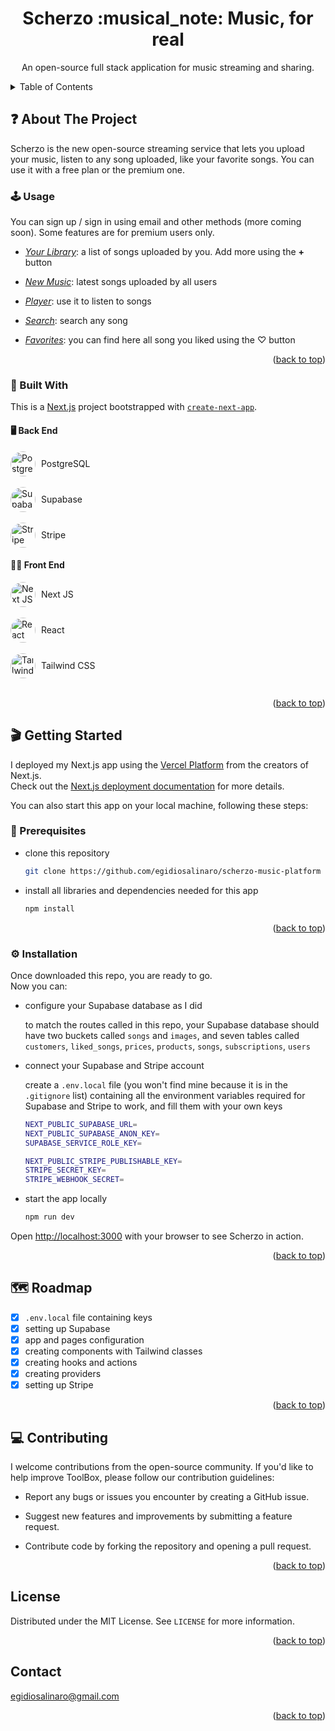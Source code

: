 <a name="readme-top"></a>

  <h1 align="center">Scherzo :musical_note: Music, for real</h1>

  <p align="center">
  An open-source full stack application for music streaming and sharing.
  </p>

<!-- TABLE OF CONTENTS -->

<details>
  <summary>Table of Contents</summary>
  <ol>
    <li>
      <a href="#question-about-the-project">About The Project</a>
      <ul>
        <li><a href="#joystick-usage">Usage</a></li>
        <li>
          <a href="#bricks-built-with">Built With</a>
          <ul>
          <li><a href="#-back-end">Back End</a></li>
          <li><a href="#-front-end">Front End</a></li>
          </ul>
        </li>
      </ul>
    </li>
    <li>
      <a href="#clapper-getting-started">Getting Started</a>
      <ul>
        <li><a href="#pencil-prerequisites">Prerequisites</a></li>
        <li><a href="#gear-installation">Installation</a></li>
      </ul>
    </li>
    <li><a href="#world_map-roadmap">Roadmap</a></li>
    <li><a href="#computer-contributing">Contributing</a></li>
    <li><a href="#license">License</a></li>
    <li><a href="#contact">Contact</a></li>
  </ol>
</details>

<!-- ABOUT THE PROJECT -->

## :question: About The Project

Scherzo is the new open-source streaming service that lets you upload your music, listen to any song uploaded, like your favorite songs. You can use it with a free plan or the premium one.

### :joystick: Usage

You can sign up / sign in using email and other methods (more coming soon). Some features are for premium users only.

- _<ins>Your Library</ins>_: a list of songs uploaded by you. Add more using the **+** button

- _<ins>New Music</ins>_: latest songs uploaded by all users

- _<ins>Player</ins>_: use it to listen to songs

- _<ins>Search</ins>_: search any song

- _<ins>Favorites</ins>_: you can find here all song you liked using the ♡ button

<p align="right">(<a href="#readme-top">back to top</a>)</p>

### :bricks: Built With

This is a [Next.js](https://nextjs.org/) project bootstrapped with [`create-next-app`](https://github.com/vercel/next.js/tree/canary/packages/create-next-app).

#### 🖥 Back End

<div style="display:flex;  align-items:center;"><a href="https://developer.mozilla.org/en-US/docs/Web/JavaScript" target="_blank" rel="noreferrer"> <img src="https://cdn.jsdelivr.net/gh/devicons/devicon/icons/postgresql/postgresql-original.svg" alt="PostgreSQL" width="40" height="40" style="border-radius:100%; margin-right:9px;"/> </a>PostgreSQL</div> <br>
<div style="display:flex;  align-items:center;"><a href="https://developer.mozilla.org/en-US/docs/Web/JavaScript" target="_blank" rel="noreferrer"> <img src="https://github.com/egidiosalinaro/spotify-clone/assets/129901135/5cf0ceb6-b549-4963-a705-f6e4fa3b536a" alt="Supabase" width="40" height="40" style="border-radius:100%; margin-right:9px;"/> </a>Supabase</div> <br>
<div style="display:flex;  align-items:center;"><a href="https://developer.mozilla.org/en-US/docs/Web/JavaScript" target="_blank" rel="noreferrer"> <img src="https://github.com/egidiosalinaro/spotify-clone/assets/129901135/8cd837f0-497f-4896-b2fb-81ad08821a93" alt="Stripe" width="40" height="40" style="border-radius:100%; margin-right:9px;"/> </a>Stripe</div>

#### 👩‍💻 Front End

<div style="display:flex;  align-items:center;"><a href="https://developer.mozilla.org/en-US/docs/Web/JavaScript" target="_blank" rel="noreferrer"> <img src="https://cdn.jsdelivr.net/gh/devicons/devicon/icons/nextjs/nextjs-original.svg" alt="Next JS" width="40" height="40" style="border-radius:100%; margin-right:9px;"/> </a>Next JS</div> <br>
<div style="display:flex;  align-items:center;"><a href="https://developer.mozilla.org/en-US/docs/Web/JavaScript" target="_blank" rel="noreferrer"> <img src="https://cdn.jsdelivr.net/gh/devicons/devicon/icons/react/react-original.svg" alt="React" width="40" height="40" style="border-radius:100%; margin-right:9px;"/> </a>React</div> <br>
<div style="display:flex;  align-items:center;"><a href="https://developer.mozilla.org/en-US/docs/Web/JavaScript" target="_blank" rel="noreferrer"> <img src="https://cdn.jsdelivr.net/gh/devicons/devicon/icons/tailwindcss/tailwindcss-plain.svg" alt="Tailwind CSS" width="40" height="40" style="border-radius:100%; margin-right:9px;"/> </a>Tailwind CSS</div> <br>

<p align="right">(<a href="#readme-top">back to top</a>)</p>

<!-- GETTING STARTED -->

## :clapper: Getting Started

I deployed my Next.js app using the [Vercel Platform](https://vercel.com/new?utm_medium=default-template&filter=next.js&utm_source=create-next-app&utm_campaign=create-next-app-readme) from the creators of Next.js. <br>
Check out the [Next.js deployment documentation](https://nextjs.org/docs/deployment) for more details.

You can also start this app on your local machine, following these steps:

### :pencil: Prerequisites

- clone this repository

  ```sh
  git clone https://github.com/egidiosalinaro/scherzo-music-platform
  ```

- install all libraries and dependencies needed for this app

  ```sh
  npm install
  ```

<p align="right">(<a href="#readme-top">back to top</a>)</p>

### :gear: Installation

Once downloaded this repo, you are ready to go. <br> Now you can:

- configure your Supabase database as I did

  to match the routes called in this repo, your Supabase database should have two buckets called `songs` and `images`, and seven tables called `customers`, `liked_songs`, `prices`, `products`, `songs`, `subscriptions`, `users`

- connect your Supabase and Stripe account

  create a `.env.local` file (you won't find mine because it is in the `.gitignore` list) containing all the environment variables required for Supabase and Stripe to work, and fill them with your own keys

  ```sh
  NEXT_PUBLIC_SUPABASE_URL=
  NEXT_PUBLIC_SUPABASE_ANON_KEY=
  SUPABASE_SERVICE_ROLE_KEY=

  NEXT_PUBLIC_STRIPE_PUBLISHABLE_KEY=
  STRIPE_SECRET_KEY=
  STRIPE_WEBHOOK_SECRET=
  ```

- start the app locally

  ```sh
  npm run dev
  ```

Open [http://localhost:3000](http://localhost:3000) with your browser to see Scherzo in action.

<p align="right">(<a href="#readme-top">back to top</a>)</p>

<!-- ROADMAP -->

## :world_map: Roadmap

- [x] `.env.local` file containing keys
- [x] setting up Supabase
- [x] app and pages configuration
- [x] creating components with Tailwind classes
- [x] creating hooks and actions
- [x] creating providers
- [x] setting up Stripe

<p align="right">(<a href="#readme-top">back to top</a>)</p>

<!-- CONTRIBUTING -->

## :computer: Contributing

I welcome contributions from the open-source community. If you'd like to help improve ToolBox, please follow our contribution guidelines:

- Report any bugs or issues you encounter by creating a GitHub issue.

- Suggest new features and improvements by submitting a feature request.

- Contribute code by forking the repository and opening a pull request.

<p align="right">(<a href="#readme-top">back to top</a>)</p>

<!-- LICENSE -->

## License

Distributed under the MIT License. See `LICENSE` for more information.

<p align="right">(<a href="#readme-top">back to top</a>)</p>

<!-- CONTACT -->

## Contact

egidiosalinaro@gmail.com

<p align="right">(<a href="#readme-top">back to top</a>)</p>
